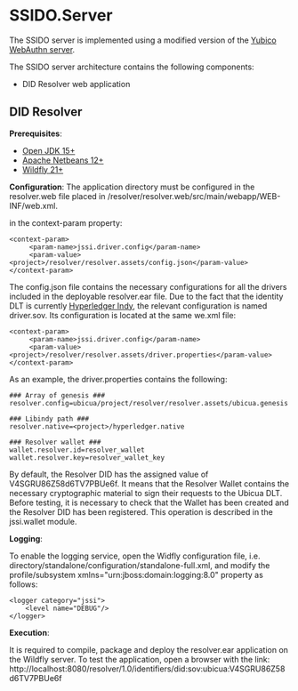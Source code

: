 # SSIDO.Server

The SSIDO server is implemented using a modified version of the [Yubico WebAuthn server](https://developers.yubico.com/java-webauthn-server/).

The SSIDO server architecture contains the following components:
- DID Resolver web application

## DID Resolver

**Prerequisites**:
-	[Open JDK 15+](https://openjdk.java.net/)
-	[Apache Netbeans 12+](https://netbeans.apache.org/)
-	[Wildfly 21+](https://www.wildfly.org/)

**Configuration**:
The application directory must be configured in the resolver.web file placed in <project>/resolver/resolver.web/src/main/webapp/WEB-INF/web.xml.

in the context-param property:

```
<context-param>
     <param-name>jssi.driver.config</param-name>
     <param-value><project>/resolver/resolver.assets/config.json</param-value>
</context-param>
```

The config.json file contains the necessary configurations for all the drivers included in the deployable resolver.ear file. Due to the fact that the identity DLT is currently [Hyperledger Indy](), the relevant configuration is named driver.sov. Its configuration is located at the same we.xml file:

 ```
 <context-param>
      <param-name>jssi.driver.config</param-name>
      <param-value><project>/resolver/resolver.assets/driver.properties</param-value>
 </context-param>
```
 
As an example, the driver.properties contains the following:
 ```
### Array of genesis ###
resolver.config=ubicua/project/resolver/resolver.assets/ubicua.genesis

### Libindy path ###
resolver.native=<project>/hyperledger.native

### Resolver wallet ###
wallet.resolver.id=resolver_wallet
wallet.resolver.key=resolver_wallet_key
 ```
By default, the Resolver DID has the assigned value of V4SGRU86Z58d6TV7PBUe6f. It means that the Resolver Wallet contains the necessary cryptographic material to sign their requests to the Ubicua DLT. Before testing, it is necessary to check that the Wallet has been created and the Resolver DID has been registered. This operation is described in the jssi.wallet module.

**Logging**:

 To enable the logging service, open the Widfly configuration file, i.e. directory/standalone/configuration/standalone-full.xml, and modify the profile/subsystem xmlns="urn:jboss:domain:logging:8.0" property as follows:
 
 ```
<logger category="jssi">
     <level name="DEBUG"/>
 </logger>
 ```
 
**Execution**:
 
It is required to compile, package and deploy the resolver.ear application on the Wildfly server. To test the application, open a browser with the link:
http://localhost:8080/resolver/1.0/identifiers/did:sov:ubicua:V4SGRU86Z58d6TV7PBUe6f
 






